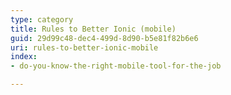 ```yaml
---
type: category
title: Rules to Better Ionic (mobile)
guid: 29d99c48-dec4-499d-8d90-b5e81f82b6e6
uri: rules-to-better-ionic-mobile
index:
- do-you-know-the-right-mobile-tool-for-the-job

---
```



